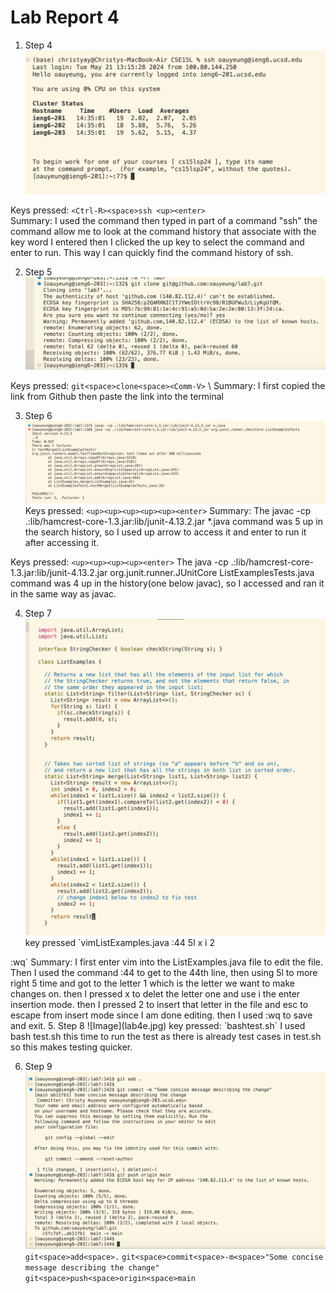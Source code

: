 # Lab Report 4

1. Step 4
![Image](lab4.jpg)

Keys pressed: `<Ctrl-R><space>ssh <up><enter>`
<br>
Summary: I used the <Ctrl-R> command then typed in part of a command "ssh" the <Ctrl-R> command allow me to look at the command history that associate with the key word I entered then I clicked the up key to select the command and enter to run. This way I can quickly find the command history of ssh.

2. Step 5
![Image](lab4b.jpg)

Keys pressed: `git<space>clone<space><Comm-V>`
\\
Summary: I first copied the link from Github then paste the link into the terminal

3. Step 6
![Image](lab7c.jpg)
Keys pressed: `<up><up><up><up><up><enter>`
Summary: The javac -cp .:lib/hamcrest-core-1.3.jar:lib/junit-4.13.2.jar *.java command was 5 up in the search history, so I used up arrow to access it and enter to run it after accessing it. 

Keys pressed: `<up><up><up><up><enter>`
The java -cp .:lib/hamcrest-core-1.3.jar:lib/junit-4.13.2.jar org.junit.runner.JUnitCore  ListExamplesTests.java command was 4 up in the history(one below javac), so I accessed and ran it in the same way as javac.

4. Step 7
![Image](lab4d.jpg)
key pressed `vim<space>ListExamples.java<Enter>
:44<enter>
5l
x
i
2
<esc>
:wq<enter>`
Summary: I first enter vim into the ListExamples.java file to edit the file. Then I used the command :44 to get to the 44th line, then using 5l to more right 5 time and got to the letter 1 which is the letter we want to make changes on. then I pressed x to delet the letter one and use i the enter insertion mode. then I pressed 2 to insert that letter in the file and esc to escape from insert mode since I am done editing. then I used :wq to save and exit.
5. Step 8
![Image](lab4e.jpg)
key pressed: `bash<space>test.sh<enter>`
I used bash test.sh this time to run the test as there is already test cases in test.sh so this makes testing quicker.

6. Step 9
![Image](lab4f.jpg)
`git<space>add<space>.`
`git<space>commit<space>-m<space>"Some concise message describing the change"`
`git<space>push<space>origin<space>main`



